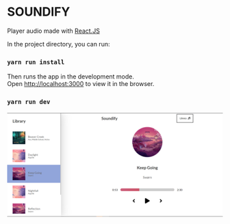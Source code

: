 # SOUNDIFY

Player audio made with [React.JS](https://reactjs.org/)

In the project directory, you can run:

### `yarn run install`

Then runs the app in the development mode.\
Open [http://localhost:3000](http://localhost:3000) to view it in the browser.

### `yarn run dev`

![soundify](./soundify.png "soundify")
